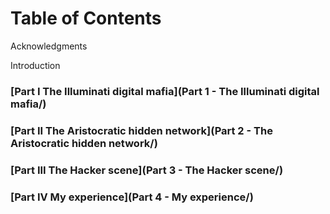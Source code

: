 # Table of Contents

Acknowledgments

Introduction

### [Part I The Illuminati digital mafia](Part 1 - The Illuminati digital mafia/)

### [Part II The Aristocratic hidden network](Part 2 - The Aristocratic hidden network/)

### [Part III The Hacker scene](Part 3 - The Hacker scene/)

### [Part IV My experience](Part 4 - My experience/)